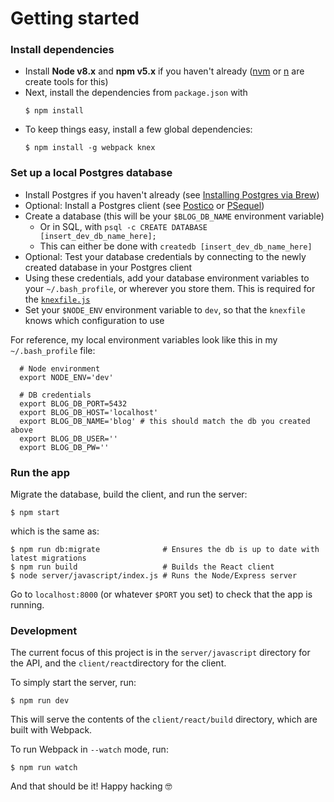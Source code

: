 # Getting started

### Install dependencies

- Install **Node v8.x** and **npm v5.x** if you haven't already ([nvm](https://github.com/creationix/nvm) or [n](https://github.com/tj/n) are create tools for this)
- Next, install the dependencies from `package.json` with
  ```
  $ npm install
  ```
- To keep things easy, install a few global dependencies:
  ```
  $ npm install -g webpack knex
  ```

### Set up a local Postgres database

- Install Postgres if you haven't already (see [Installing Postgres via Brew](https://gist.github.com/sgnl/609557ebacd3378f3b72))
- Optional: Install a Postgres client (see [Postico](https://eggerapps.at/postico/) or [PSequel](http://www.psequel.com/))
- Create a database (this will be your `$BLOG_DB_NAME` environment variable)
  - Or in SQL, with `psql -c CREATE DATABASE [insert_dev_db_name_here];`
  - This can either be done with `createdb [insert_dev_db_name_here]`
- Optional: Test your database credentials by connecting to the newly created database in your Postgres client
- Using these credentials, add your database environment variables to your `~/.bash_profile`, or wherever you store them. This is required for the [`knexfile.js`](https://github.com/reichert621/blog/blob/master/server/javascript/db/knexfile.js)
- Set your `$NODE_ENV` environment variable to `dev`, so that the `knexfile` knows which configuration to use

For reference, my local environment variables look like this in my `~/.bash_profile` file:
```
  # Node environment
  export NODE_ENV='dev'

  # DB credentials
  export BLOG_DB_PORT=5432
  export BLOG_DB_HOST='localhost'
  export BLOG_DB_NAME='blog' # this should match the db you created above
  export BLOG_DB_USER=''
  export BLOG_DB_PW=''
```

### Run the app

Migrate the database, build the client, and run the server:
```
$ npm start
```
which is the same as:
```
$ npm run db:migrate              # Ensures the db is up to date with latest migrations
$ npm run build                   # Builds the React client
$ node server/javascript/index.js # Runs the Node/Express server
```

Go to `localhost:8000` (or whatever `$PORT` you set) to check that the app is running.

### Development

The current focus of this project is in the `server/javascript` directory for the API, and the `client/react`directory for the client.

To simply start the server, run:
```
$ npm run dev
```

This will serve the contents of the `client/react/build` directory, which are built with Webpack.

To run Webpack in `--watch` mode, run:
```
$ npm run watch
```

And that should be it! Happy hacking 🤓
